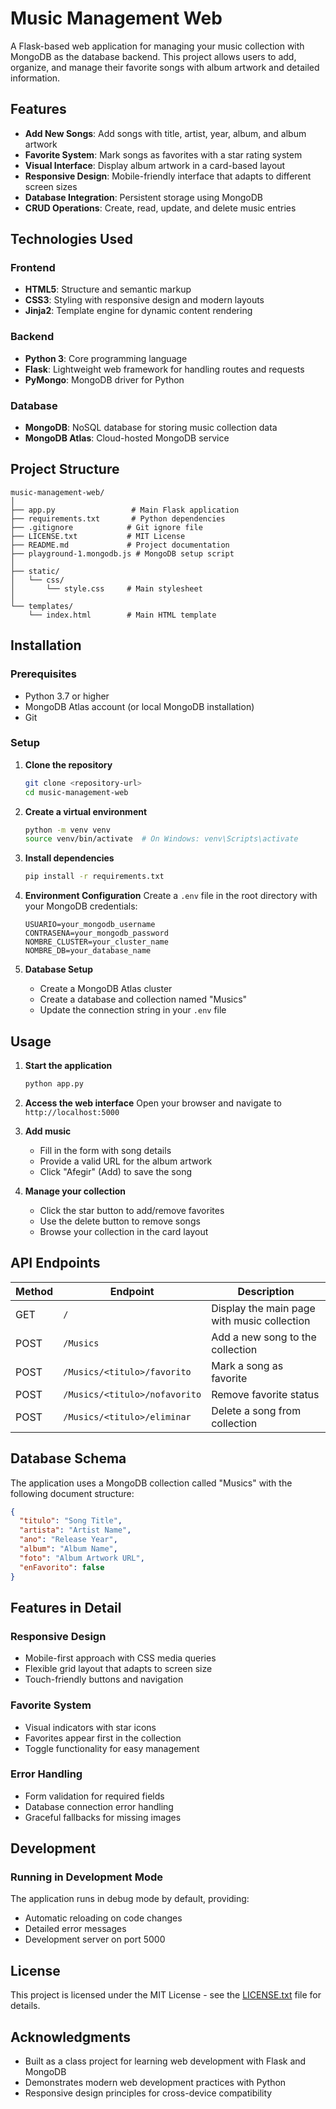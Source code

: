 # Music Management Web

A Flask-based web application for managing your music collection with MongoDB as the database backend. This project allows users to add, organize, and manage their favorite songs with album artwork and detailed information.

## Features

- **Add New Songs**: Add songs with title, artist, year, album, and album artwork
- **Favorite System**: Mark songs as favorites with a star rating system
- **Visual Interface**: Display album artwork in a card-based layout
- **Responsive Design**: Mobile-friendly interface that adapts to different screen sizes
- **Database Integration**: Persistent storage using MongoDB
- **CRUD Operations**: Create, read, update, and delete music entries

## Technologies Used

### Frontend
- **HTML5**: Structure and semantic markup
- **CSS3**: Styling with responsive design and modern layouts
- **Jinja2**: Template engine for dynamic content rendering

### Backend
- **Python 3**: Core programming language
- **Flask**: Lightweight web framework for handling routes and requests
- **PyMongo**: MongoDB driver for Python

### Database
- **MongoDB**: NoSQL database for storing music collection data
- **MongoDB Atlas**: Cloud-hosted MongoDB service

## Project Structure

```
music-management-web/
│
├── app.py                 # Main Flask application
├── requirements.txt       # Python dependencies
├── .gitignore            # Git ignore file
├── LICENSE.txt           # MIT License
├── README.md             # Project documentation
├── playground-1.mongodb.js # MongoDB setup script
│
├── static/
│   └── css/
│       └── style.css     # Main stylesheet
│
└── templates/
    └── index.html        # Main HTML template
```

## Installation

### Prerequisites
- Python 3.7 or higher
- MongoDB Atlas account (or local MongoDB installation)
- Git

### Setup

1. **Clone the repository**
   ```bash
   git clone <repository-url>
   cd music-management-web
   ```

2. **Create a virtual environment**
   ```bash
   python -m venv venv
   source venv/bin/activate  # On Windows: venv\Scripts\activate
   ```

3. **Install dependencies**
   ```bash
   pip install -r requirements.txt
   ```

4. **Environment Configuration**
   Create a `.env` file in the root directory with your MongoDB credentials:
   ```env
   USUARIO=your_mongodb_username
   CONTRASENA=your_mongodb_password
   NOMBRE_CLUSTER=your_cluster_name
   NOMBRE_DB=your_database_name
   ```

5. **Database Setup**
   - Create a MongoDB Atlas cluster
   - Create a database and collection named "Musics"
   - Update the connection string in your `.env` file

## Usage

1. **Start the application**
   ```bash
   python app.py
   ```

2. **Access the web interface**
   Open your browser and navigate to `http://localhost:5000`

3. **Add music**
   - Fill in the form with song details
   - Provide a valid URL for the album artwork
   - Click "Afegir" (Add) to save the song

4. **Manage your collection**
   - Click the star button to add/remove favorites
   - Use the delete button to remove songs
   - Browse your collection in the card layout

## API Endpoints

| Method | Endpoint | Description |
|--------|----------|-------------|
| GET | `/` | Display the main page with music collection |
| POST | `/Musics` | Add a new song to the collection |
| POST | `/Musics/<titulo>/favorito` | Mark a song as favorite |
| POST | `/Musics/<titulo>/nofavorito` | Remove favorite status |
| POST | `/Musics/<titulo>/eliminar` | Delete a song from collection |

## Database Schema

The application uses a MongoDB collection called "Musics" with the following document structure:

```json
{
  "titulo": "Song Title",
  "artista": "Artist Name",
  "ano": "Release Year",
  "album": "Album Name",
  "foto": "Album Artwork URL",
  "enFavorito": false
}
```

## Features in Detail

### Responsive Design
- Mobile-first approach with CSS media queries
- Flexible grid layout that adapts to screen size
- Touch-friendly buttons and navigation

### Favorite System
- Visual indicators with star icons
- Favorites appear first in the collection
- Toggle functionality for easy management

### Error Handling
- Form validation for required fields
- Database connection error handling
- Graceful fallbacks for missing images

## Development

### Running in Development Mode
The application runs in debug mode by default, providing:
- Automatic reloading on code changes
- Detailed error messages
- Development server on port 5000

## License

This project is licensed under the MIT License - see the [LICENSE.txt](LICENSE.txt) file for details.

## Acknowledgments

- Built as a class project for learning web development with Flask and MongoDB
- Demonstrates modern web development practices with Python
- Responsive design principles for cross-device compatibility
